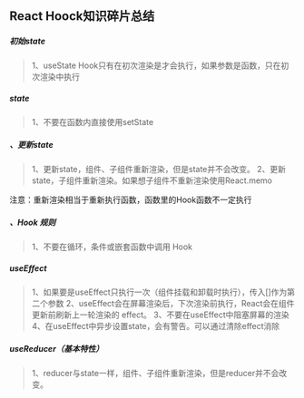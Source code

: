 ## React Hoock知识碎片总结

##### 初始state

> 1、useState Hook只有在初次渲染是才会执行，如果参数是函数，只在初次渲染中执行

##### state
> 1、不要在函数内直接使用setState

##### 、更新state

> 1、更新state，组件、子组件重新渲染，但是state并不会改变。
> 2、更新state，子组件重新渲染。如果想子组件不重新渲染使用React.memo

注意：重新渲染相当于重新执行函数，函数里的Hook函数不一定执行

##### 、Hook 规则

> 1、不要在循环，条件或嵌套函数中调用 Hook

##### useEffect

> 1、如果要是useEffect只执行一次（组件挂载和卸载时执行），传入[]作为第二个参数
> 2、useEffect会在屏幕渲染后，下次渲染前执行，React会在组件更新前刷新上一轮渲染的 effect。
> 3、不要在useEffect中阻塞屏幕的渲染
> 4、在useEffect中异步设置state，会有警告。可以通过清除effect消除

##### useReducer（基本特性）

> 1、reducer与state一样，组件、子组件重新渲染，但是reducer并不会改变。
